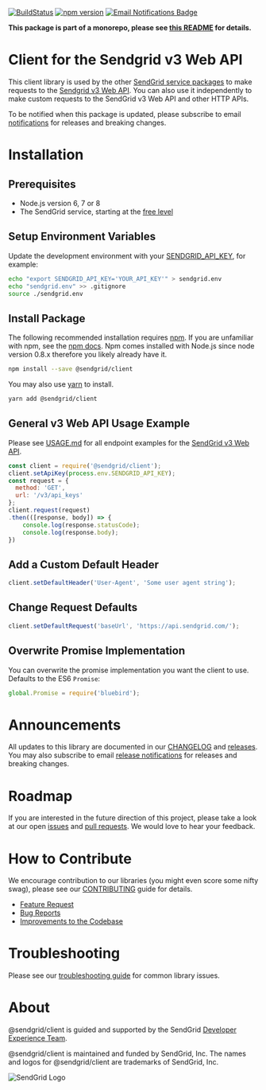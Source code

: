 [![BuildStatus](https://travis-ci.org/sendgrid/sendgrid-nodejs.svg?branch=master)](https://travis-ci.org/sendgrid/sendgrid-nodejs)
[![npm version](https://badge.fury.io/js/%40sendgrid%2Fclient.svg)](https://www.npmjs.com/org/sendgrid)
[![Email Notifications Badge](https://dx.sendgrid.com/badge/nodejs)](https://dx.sendgrid.com/newsletter/nodejs)

**This package is part of a monorepo, please see [this README](https://github.com/sendgrid/sendgrid-nodejs/blob/master/README.md) for details.**

# Client for the Sendgrid v3 Web API
This client library is used by the other [SendGrid service packages](https://www.npmjs.com/org/sendgrid) to make requests to the [Sendgrid v3 Web API](https://sendgrid.com/docs/API_Reference/api_v3.html). You can also use it independently to make custom requests to the SendGrid v3 Web API and other HTTP APIs.

To be notified when this package is updated, please subscribe to email [notifications](https://dx.sendgrid.com/newsletter/nodejs) for releases and breaking changes.

# Installation

## Prerequisites

- Node.js version 6, 7 or 8
- The SendGrid service, starting at the [free level](https://sendgrid.com/free?source=sendgrid-nodejs)

## Setup Environment Variables

Update the development environment with your [SENDGRID_API_KEY](https://app.sendgrid.com/settings/api_keys), for example:

```bash
echo "export SENDGRID_API_KEY='YOUR_API_KEY'" > sendgrid.env
echo "sendgrid.env" >> .gitignore
source ./sendgrid.env
```

## Install Package

The following recommended installation requires [npm](https://npmjs.org/). If you are unfamiliar with npm, see the [npm docs](https://npmjs.org/doc/). Npm comes installed with Node.js since node version 0.8.x therefore you likely already have it.

```sh
npm install --save @sendgrid/client
```

You may also use [yarn](https://yarnpkg.com/en/) to install.

```sh
yarn add @sendgrid/client
```

<a name="general"></a>
## General v3 Web API Usage Example

Please see [USAGE.md](https://github.com/sendgrid/sendgrid-nodejs/blob/master/packages/client/USAGE.md) for all endpoint examples for the [SendGrid v3 Web API](https://sendgrid.com/docs/API_Reference/api_v3.html).

```js
const client = require('@sendgrid/client');
client.setApiKey(process.env.SENDGRID_API_KEY);
const request = {
  method: 'GET',
  url: '/v3/api_keys'
};
client.request(request)
.then(([response, body]) => {
    console.log(response.statusCode);
    console.log(response.body);
})
```

## Add a Custom Default Header
```js
client.setDefaultHeader('User-Agent', 'Some user agent string');
```

## Change Request Defaults
```js
client.setDefaultRequest('baseUrl', 'https://api.sendgrid.com/');
```

## Overwrite Promise Implementation
You can overwrite the promise implementation you want the client to use. Defaults to the ES6 `Promise`:

```js
global.Promise = require('bluebird');
```

<a name="announcements"></a>
# Announcements

All updates to this library are documented in our [CHANGELOG](https://github.com/sendgrid/sendgrid-nodejs/blob/master/CHANGELOG.md) and [releases](https://github.com/sendgrid/sendgrid-nodejs/releases). You may also subscribe to email [release notifications](https://dx.sendgrid.com/newsletter/nodejs) for releases and breaking changes.

<a name="roadmap"></a>
# Roadmap

If you are interested in the future direction of this project, please take a look at our open [issues](https://github.com/sendgrid/sendgrid-nodejs/issues) and [pull requests](https://github.com/sendgrid/sendgrid-nodejs/pulls). We would love to hear your feedback.

<a name="contribute"></a>
# How to Contribute

We encourage contribution to our libraries (you might even score some nifty swag), please see our [CONTRIBUTING](https://github.com/sendgrid/sendgrid-nodejs/blob/master/CONTRIBUTING.md) guide for details.

* [Feature Request](https://github.com/sendgrid/sendgrid-nodejs/tree/master/CONTRIBUTING.md#feature_request)
* [Bug Reports](https://github.com/sendgrid/sendgrid-nodejs/tree/master/CONTRIBUTING.md#submit_a_bug_report)
* [Improvements to the Codebase](https://github.com/sendgrid/sendgrid-nodejs/tree/master/CONTRIBUTING.md#improvements_to_the_codebase)

<a name="troubleshooting"></a>
# Troubleshooting

Please see our [troubleshooting guide](https://github.com/sendgrid/sendgrid-nodejs/blob/master/TROUBLESHOOTING.md) for common library issues.

<a name="about"></a>
# About

@sendgrid/client is guided and supported by the SendGrid [Developer Experience Team](mailto:dx@sendgrid.com).

@sendgrid/client is maintained and funded by SendGrid, Inc. The names and logos for @sendgrid/client are trademarks of SendGrid, Inc.

![SendGrid Logo](https://uiux.s3.amazonaws.com/2016-logos/email-logo%402x.png)
